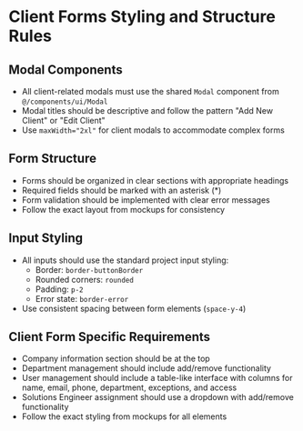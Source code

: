 # Client Forms Styling and Structure Rules

## Modal Components
- All client-related modals must use the shared `Modal` component from `@/components/ui/Modal`
- Modal titles should be descriptive and follow the pattern "Add New Client" or "Edit Client"
- Use `maxWidth="2xl"` for client modals to accommodate complex forms

## Form Structure
- Forms should be organized in clear sections with appropriate headings
- Required fields should be marked with an asterisk (*)
- Form validation should be implemented with clear error messages
- Follow the exact layout from mockups for consistency

## Input Styling
- All inputs should use the standard project input styling:
  - Border: `border-buttonBorder`
  - Rounded corners: `rounded`
  - Padding: `p-2`
  - Error state: `border-error`
- Use consistent spacing between form elements (`space-y-4`)

## Client Form Specific Requirements
- Company information section should be at the top
- Department management should include add/remove functionality
- User management should include a table-like interface with columns for name, email, phone, department, exceptions, and access
- Solutions Engineer assignment should use a dropdown with add/remove functionality
- Follow the exact styling from mockups for all elements
